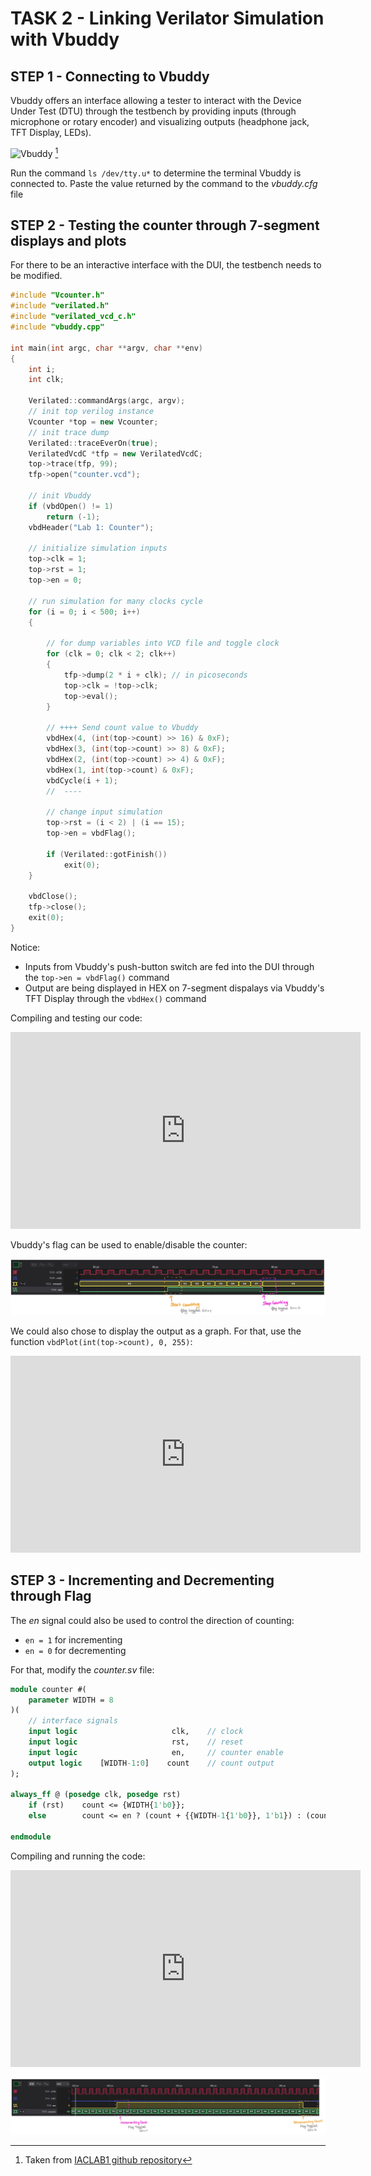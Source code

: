 # TASK 2 - Linking Verilator Simulation with Vbuddy

## STEP 1 - Connecting to Vbuddy

Vbuddy offers an interface allowing a tester to interact with the Device Under Test (DTU) through the testbench by providing inputs (through microphone or rotary encoder) and visualizing outputs (headphone jack, TFT Display, LEDs).

![Vbuddy](../images/vbuddy.jpg)
[^1]

Run the command `ls /dev/tty.u*` to determine the terminal Vbuddy is connected to.
Paste the value returned by the command to the _vbuddy.cfg_ file

## STEP 2 - Testing the counter through 7-segment displays and plots

For there to be an interactive interface with the DUI, the testbench needs to be modified.

``` C++
#include "Vcounter.h"
#include "verilated.h"
#include "verilated_vcd_c.h"
#include "vbuddy.cpp"

int main(int argc, char **argv, char **env)
{
    int i;
    int clk;

    Verilated::commandArgs(argc, argv);
    // init top verilog instance
    Vcounter *top = new Vcounter;
    // init trace dump
    Verilated::traceEverOn(true);
    VerilatedVcdC *tfp = new VerilatedVcdC;
    top->trace(tfp, 99);
    tfp->open("counter.vcd");

    // init Vbuddy
    if (vbdOpen() != 1)
        return (-1);
    vbdHeader("Lab 1: Counter");

    // initialize simulation inputs
    top->clk = 1;
    top->rst = 1;
    top->en = 0;

    // run simulation for many clocks cycle
    for (i = 0; i < 500; i++)
    {

        // for dump variables into VCD file and toggle clock
        for (clk = 0; clk < 2; clk++)
        {
            tfp->dump(2 * i + clk); // in picoseconds
            top->clk = !top->clk;
            top->eval();
        }

        // ++++ Send count value to Vbuddy
        vbdHex(4, (int(top->count) >> 16) & 0xF);
        vbdHex(3, (int(top->count) >> 8) & 0xF);
        vbdHex(2, (int(top->count) >> 4) & 0xF);
        vbdHex(1, int(top->count) & 0xF);
        vbdCycle(i + 1);
        //  ----

        // change input simulation
        top->rst = (i < 2) | (i == 15);
        top->en = vbdFlag();

        if (Verilated::gotFinish())
            exit(0);
    }

    vbdClose();
    tfp->close();
    exit(0);
}
```

Notice:
- Inputs from Vbuddy's push-button switch are fed into the DUI through the `top->en = vbdFlag()` command
- Output are being displayed in HEX on 7-segment dispalays via Vbuddy's TFT Display through the `vbdHex()` command

Compiling and testing our code:

<iframe width="560" height="315" src="https://www.youtube.com/embed/NcWlVew0rIs" frameborder="0" allowfullscreen></iframe>


Vbuddy's flag can be used to enable/disable the counter:

![counter flag waveform](../images/counter_flag_waveform.jpg)


We could also chose to display the output as a graph. For that, use the function `vbdPlot(int(top->count), 0, 255)`:

<iframe width="560" height="315" src="https://www.youtube.com/embed/H9f1C2hQfdE" frameborder="0" allowfullscreen></iframe>



## STEP 3 - Incrementing and Decrementing through Flag

The _en_ signal could also be used to control the direction of counting:
- `en = 1` for incrementing
- `en = 0` for decrementing


For that, modify the _counter.sv_ file:

``` SystemVerilog
module counter #(
    parameter WIDTH = 8
)(
    // interface signals
    input logic                     clk,    // clock
    input logic                     rst,    // reset
    input logic                     en,     // counter enable
    output logic    [WIDTH-1:0]    count    // count output
);

always_ff @ (posedge clk, posedge rst)
    if (rst)    count <= {WIDTH{1'b0}};
    else        count <= en ? (count + {{WIDTH-1{1'b0}}, 1'b1}) : (count - {{WIDTH-1{1'b0}}, 1'b1});

endmodule
```

Compiling and running the code:

<iframe width="560" height="315" src="https://www.youtube.com/embed/W31bzB84tAY" frameborder="0" allowfullscreen></iframe>


![counter incrementing and decrementing](../images/counter_decrementing_waveform.jpg)

[^1]: Taken from [IACLAB1 github repository](https://github.com/EIE2-IAC-Labs/Lab1-Counter)

